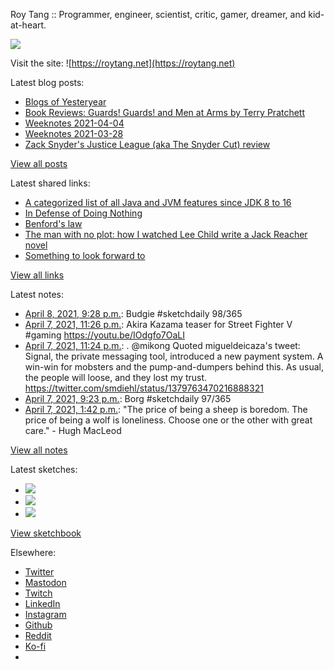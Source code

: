 Roy Tang :: Programmer, engineer, scientist, critic, gamer, dreamer, and kid-at-heart.

![](https://roytang.net/static/img/profile.jpg)

Visit the site: ![https://roytang.net](https://roytang.net)

Latest blog posts:

- [Blogs of Yesteryear](https://roytang.net/2021/04/blogs-of-yesteryear/)
- [Book Reviews: Guards! Guards! and Men at Arms by Terry Pratchett](https://roytang.net/2021/04/discworld-city-watch/)
- [Weeknotes 2021-04-04](https://roytang.net/2021/04/weeknotes-2021-04-04/)
- [Weeknotes 2021-03-28](https://roytang.net/2021/03/weeknotes-2021-03-28/)
- [Zack Snyder&#x27;s Justice League (aka The Snyder Cut) review](https://roytang.net/2021/03/snyder-cut/)

[View all posts](https://roytang.net/blog)

Latest shared links:

- [A categorized list of all Java and JVM features since JDK 8 to 16](https://roytang.net/2021/04/a-categorized-list-of-all-java-and-jvm-features-since-jdk-8-to-16/)
- [In Defense of Doing Nothing](https://roytang.net/2021/04/in-defense-of-doing-nothing/)
- [Benford&#x27;s law](https://roytang.net/2021/04/benfords-law/)
- [The man with no plot: how I watched Lee Child write a Jack Reacher novel](https://roytang.net/2021/04/the-man-with-no-plot-how-i-watched-lee-child-write-a-jack-reacher-novel/)
- [Something to look forward to](https://roytang.net/2021/03/something-to-look-forward-to/)

[View all links](https://roytang.net/links)

Latest notes:

- [April 8, 2021, 9:28 p.m.](https://roytang.net/2021/04/1380150652068716546/): Budgie #sketchdaily 98/365
- [April 7, 2021, 11:26 p.m.](https://roytang.net/2021/04/1379817866447347713/): Akira Kazama teaser for Street Fighter V #gaming https://youtu.be/IOdgfo7OaLI
- [April 7, 2021, 11:24 p.m.](https://roytang.net/2021/04/1379817432500502532/): . @mikong Quoted migueldeicaza&#x27;s tweet: Signal, the private messaging tool, introduced a new payment system. A win-win for mobsters and the pump-and-dumpers behind this. As usual, the people will loose, and they lost my trust. https://twitter.com/smdiehl/status/1379763470216888321
- [April 7, 2021, 9:23 p.m.](https://roytang.net/2021/04/1379786935871238144/): Borg #sketchdaily 97/365
- [April 7, 2021, 1:42 p.m.](https://roytang.net/2021/04/3ac092f01e360750d83d1beb1112efa0/): &quot;The price of being a sheep is boredom. The price of being a wolf is loneliness. Choose one or the other with great care.&quot; - Hugh MacLeod

[View all notes](https://roytang.net/notes)

Latest sketches:


- ![](https://roytang.net/media/cache/68/05/6805da3076962e6267def08319fea1aa.jpg)
- ![](https://roytang.net/media/cache/8f/9c/8f9cc7b1eebbf9e191059873076c9069.jpg)
- ![](https://roytang.net/media/cache/26/9f/269f17e21bea616529868fba1ad7cc60.jpg)

[View sketchbook](https://roytang.net/albums/sketchbook)


Elsewhere:

- [Twitter](https://twitter.com/roytang)
- [Mastodon](https://mastodon.technology/@roytang)
- [Twitch](https://twitch.tv/twitchyroy)
- [LinkedIn](https://www.linkedin.com/in/roytang)
- [Instagram](https://instagram.com/roytang0400)
- [Github](https://github.com/roytang)
- [Reddit](https://reddit.com/u/hungryroy)
- [Ko-fi](https://ko-fi.com/roytang)
- [](mailto:hello@roytang.net)